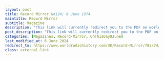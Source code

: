 ```yaml
---
layout: post
title: Record Mirror &#124; 8 June 1974
maintitle: Record Mirror
subtitle: Magazine
description: "This link will currently redirect you to the PDF on worldradiohistory.com Once your viewing page 2 of the PDF look for the section entitled &quot;LAST WEEK&quot;"
post_description: "This link will currently redirect you to the PDF on worldradiohistory.com Once your viewing page 2 of the PDF look for the section entitled &quot;LAST WEEK&quot;"
categories: [Magazines, Record-Mirror, OnThisDay8June]
last_modified_at: 6 June 2024
redirect_to: https://www.worldradiohistory.com/UK/Record-Mirror/70s/74/Record-Mirror-1974-06-08.pdf#page=2
class: external-link
---
```


